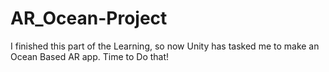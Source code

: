 # AR_Ocean-Project
 I finished this part of the Learning, so now Unity has tasked me to make an Ocean Based AR app. Time to Do that!
